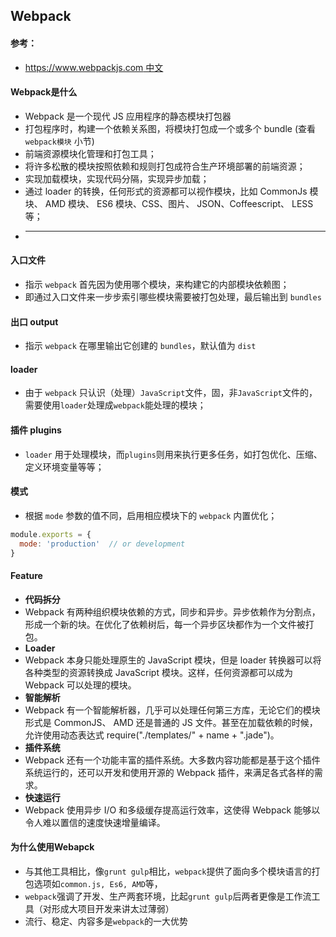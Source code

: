 ## Webpack

#### 参考：
* [https://www.webpackjs.com 中文](https://www.webpackjs.com)


#### Webpack是什么
* Webpack 是一个现代 JS 应用程序的静态模块打包器
* 打包程序时，构建一个依赖关系图，将模块打包成一个或多个 bundle (查看 `webpack模块` 小节)
* 前端资源模块化管理和打包工具；
* 将许多松散的模块按照依赖和规则打包成符合生产环境部署的前端资源；
* 实现加载模块，实现代码分隔，实现异步加载；
* 通过 loader 的转换，任何形式的资源都可以视作模块，比如 CommonJs 模块、 AMD 模块、 ES6 模块、CSS、图片、 JSON、Coffeescript、 LESS 等；
* ---


#### 入口文件
* 指示 `webpack` 首先因为使用哪个模块，来构建它的内部模块依赖图；
* 即通过入口文件来一步步索引哪些模块需要被打包处理，最后输出到 `bundles`


#### 出口 output
* 指示 `webpack` 在哪里输出它创建的 `bundles`，默认值为 `dist`


#### loader
* 由于 `webpack` 只认识（处理）`JavaScript`文件，固，非`JavaScript`文件的，需要使用`loader`处理成`webpack`能处理的模块；


#### 插件 plugins
* `loader` 用于处理模块，而`plugins`则用来执行更多任务，如打包优化、压缩、定义环境变量等等；


#### 模式
* 根据 `mode` 参数的值不同，启用相应模块下的 `webpack` 内置优化；
```js
module.exports = {
  mode: 'production'  // or development
}
```


#### Feature
* **代码拆分**
* Webpack 有两种组织模块依赖的方式，同步和异步。异步依赖作为分割点，形成一个新的块。在优化了依赖树后，每一个异步区块都作为一个文件被打包。
* **Loader** 
* Webpack 本身只能处理原生的 JavaScript 模块，但是 loader 转换器可以将各种类型的资源转换成 JavaScript 模块。这样，任何资源都可以成为 Webpack 可以处理的模块。
* **智能解析**
* Webpack 有一个智能解析器，几乎可以处理任何第三方库，无论它们的模块形式是 CommonJS、 AMD 还是普通的 JS 文件。甚至在加载依赖的时候，允许使用动态表达式 require("./templates/" + name + ".jade")。
* **插件系统**
* Webpack 还有一个功能丰富的插件系统。大多数内容功能都是基于这个插件系统运行的，还可以开发和使用开源的 Webpack 插件，来满足各式各样的需求。
* **快速运行**
* Webpack 使用异步 I/O 和多级缓存提高运行效率，这使得 Webpack 能够以令人难以置信的速度快速增量编译。


#### 为什么使用Webapck

* 与其他工具相比，像`grunt gulp`相比，`webpack`提供了面向多个模块语言的打包选项如`common.js, Es6, AMD`等，
* `webpack`强调了开发、生产两套环境，比起`grunt gulp`后两者更像是工作流工具（对形成大项目开发来讲太过薄弱）
* 流行、稳定、内容多是`webpack`的一大优势


